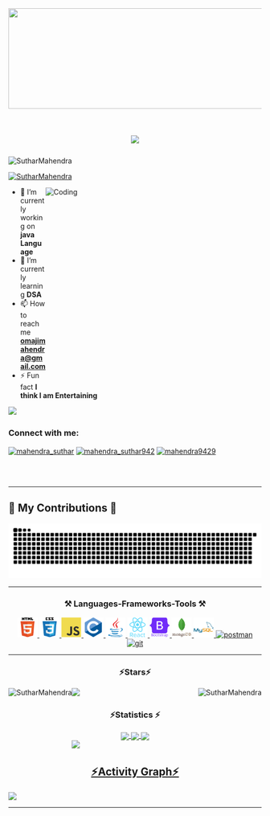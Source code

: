 <img src="https://www.charpeni.com/static/images/arrow-functions-in-class-properties-might-not-be-as-great-as-we-think/banner.gif" height="200" width="1000"/>


<h1 align="center">
    <img src="https://readme-typing-svg.herokuapp.com/?font=Merienda&size=35&center=true&vCenter=true&width=500&height=70&duration=4000&lines=Hi+There!+👋;+I'm+Mahendra+Suthar!;" />
</h1>


<p align="left"> <img src="https://komarev.com/ghpvc/?username=SutharMahendra&label=Profile%20views&color=0e75b6&style=flat" alt="SutharMahendra" /> </p>

<p align="left"> <a href="https://github.com/ryo-ma/github-profile-trophy"><img src="https://github-profile-trophy.vercel.app/?username=SutharMahendra&theme=" alt="SutharMahendra" /></a> </p>
<img align="right" style="margin-right: 30px" alt="Coding" width="400" height='400' src="https://img.freepik.com/premium-photo/young-man-working-laptop-park-vector-illustration-cartoon-style_941097-9462.jpg" />

- 🔭 I’m currently working on **java Language**
- 🌱 I’m currently learning **DSA**
- 📫 How to reach me **omajimahendra@gmail.com**
- ⚡ Fun fact **I think I am Entertaining**


<div> <a href="https://github.com/SutharMahendra" target="_blank"><img src="https://img.shields.io/badge/GitHub-100000?style=for-the-badge&logo=github&logoColor=white" target="_blank"></a>
</div>


<h3 align="left">Connect with me:</h3>
<p align="left">
<a href="https://linkedin.com/in/mahendra_suthar" target="blank"><img align="center" src="https://raw.githubusercontent.com/rahuldkjain/github-profile-readme-generator/master/src/images/icons/Social/linked-in-alt.svg" alt="mahendra_suthar" height="30" width="40" /></a>
<a href="https://instagram.com/mahendra_suthar942" target="blank"><img align="center" src="https://raw.githubusercontent.com/rahuldkjain/github-profile-readme-generator/master/src/images/icons/Social/instagram.svg" alt="mahendra_suthar942" height="30" width="40" /></a>
<a href="https://www.leetcode.com/mahendra9429" target="blank"><img align="center" src="https://raw.githubusercontent.com/rahuldkjain/github-profile-readme-generator/master/src/images/icons/Social/leet-code.svg" alt="mahendra9429" height="30" width="40" /></a>
</p>

<br/><br/>
<hr/>

<h2>🐍 My Contributions 🐍</h2>
<picture>
  <source media="(prefers-color-scheme: dark)" srcset="https://raw.githubusercontent.com/SutharMahendra/SutharMahendra/output/github-contribution-grid-snake-dark.svg">
  <source media="(prefers-color-scheme: light)" srcset="https://raw.githubusercontent.com/SutharMahendra/SutharMahendra/output/github-contribution-grid-snake.svg">
  <img alt="github contribution grid snake animation" src="https://raw.githubusercontent.com/SutharMahendra/SutharMahendra/output/github-contribution-grid-snake.svg">
</picture>
</div>
<hr/>
<h3 align="center">⚒️ Languages-Frameworks-Tools ⚒️</h3>
<p align="center"> 

<a href="https://www.w3.org/html/" target="_blank" rel="noreferrer"> 
<img src="https://raw.githubusercontent.com/devicons/devicon/master/icons/html5/html5-original-wordmark.svg" alt="html5" width="40" height="40"/> </a> 

<a href="https://www.w3schools.com/css/" target="_blank" rel="noreferrer"> 
<img src="https://raw.githubusercontent.com/devicons/devicon/master/icons/css3/css3-original-wordmark.svg" alt="css3" width="40" height="40"/> </a>
<a href="https://developer.mozilla.org/en-US/docs/Web/JavaScript" target="_blank" rel="noreferrer"> <img src="https://raw.githubusercontent.com/devicons/devicon/master/icons/javascript/javascript-original.svg" alt="javascript" width="40" height="40"/> </a> 

<a href="https://www.cprogramming.com/" target="_blank" rel="noreferrer"> 
<img src="https://raw.githubusercontent.com/devicons/devicon/master/icons/c/c-original.svg" alt="c" width="40" height="40"/> </a>

<a href="https://www.java.com" target="_blank" rel="noreferrer"> 
<img src="https://raw.githubusercontent.com/devicons/devicon/master/icons/java/java-original.svg" alt="java" width="40" height="40"/> </a>
<a href="https://reactjs.org/" target="_blank" rel="noreferrer"> <img src="https://raw.githubusercontent.com/devicons/devicon/master/icons/react/react-original-wordmark.svg" alt="react" width="40" height="40"/> </a>

<a href="https://getbootstrap.com" target="_blank" rel="noreferrer"> 
<img src="https://raw.githubusercontent.com/devicons/devicon/master/icons/bootstrap/bootstrap-plain-wordmark.svg" alt="bootstrap" width="40" height="40"/> </a> 

<a href="https://www.mongodb.com/" target="_blank" rel="noreferrer"> 
<img src="https://raw.githubusercontent.com/devicons/devicon/master/icons/mongodb/mongodb-original-wordmark.svg" alt="mongodb" width="40" height="40"/> </a> 

<a href="https://www.mysql.com/" target="_blank" rel="noreferrer"> 
<img src="https://raw.githubusercontent.com/devicons/devicon/master/icons/mysql/mysql-original-wordmark.svg" alt="mysql" width="40" height="40"/> </a> 

<a href="https://postman.com" target="_blank" rel="noreferrer"> 
<img src="https://www.vectorlogo.zone/logos/getpostman/getpostman-icon.svg" alt="postman" width="40" height="40"/> </a> 

<a href="https://git-scm.com/" target="_blank" rel="noreferrer"> 
<img src="https://www.vectorlogo.zone/logos/git-scm/git-scm-icon.svg" alt="git" width="40" height="40"/> </a> 
</p>

<hr/>
<h3 align="center">⚡Stars⚡</h3>
<img align="left" height="180em"  src="https://github-readme-stats.vercel.app/api/top-langs/?username=SutharMahendra&hide_progress=true&theme=monokai" alt=SutharMahendra />

<p><img align="right" height="180em" src="https://github-readme-streak-stats.herokuapp.com/?user=SutharMahendra&theme=monokai" alt="SutharMahendra" /></p>


<img src="https://user-images.githubusercontent.com/73097560/115834477-dbab4500-a447-11eb-908a-139a6edaec5c.gif"><h3 align="center">⚡Statistics ⚡</h3>
<div align="center">
<a href="https://github.com/SutharMahendra">
<img align="center" src="http://github-profile-summary-cards.vercel.app/api/cards/stats?username=SutharMahendra&theme=2077" height="180em" />

<img align="center" src="http://github-profile-summary-cards.vercel.app/api/cards/repos-per-language?username=SutharMahendra&theme=2077" height="180em" />

<img align="center" src="http://github-profile-summary-cards.vercel.app/api/cards/profile-details?username=SutharMahendra&theme=2077" height="180em" />
</div>
<img src="https://user-images.githubusercontent.com/73097560/115834477-dbab4500-a447-11eb-908a-139a6edaec5c.gif"><h2 align="center">⚡Activity Graph⚡</h2>
<img align="center" src="https://github-readme-activity-graph.vercel.app/graph?username=SutharMahendra&theme=monokai"/>
<hr/>
